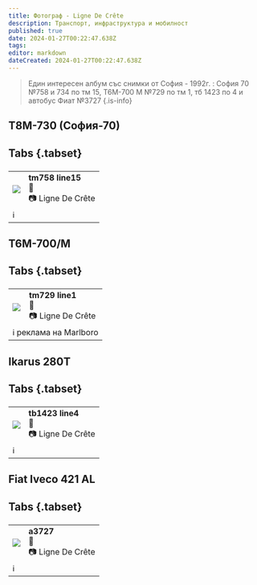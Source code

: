 ```yaml
---
title: Фотограф - Ligne De Crête
description: Транспорт, инфраструктура и мобилност
published: true
date: 2024-01-27T00:22:47.638Z
tags: 
editor: markdown
dateCreated: 2024-01-27T00:22:47.638Z
---
```


> Един интересен албум със снимки от София - 1992г. : София 70 №758 и 734 по тм 15, Т6М-700 М №729 по тм 1, тб 1423 по 4 и автобус Фиат №3727
{.is-info}

## Т8М-730 (София-70)
## Tabs {.tabset}
### 

<!--следващ пост--> 
<div class="table-responsive"><table style="width:100%"><tr>
<td><img src="http://46.10.181.183:1518/trinmo/gallery/ligne-de-crete/tm758%20line15.jpg"></td>
<td><b><b>tm758 line15 </b></b><br>📌 <br> 📷 Ligne De Crête</td></tr>
  <td colspan=2 >ℹ️ </td></table></div>

## Т6М-700/M
## Tabs {.tabset}
### 

<!--следващ пост--> 
<div class="table-responsive"><table style="width:100%"><tr>
<td><img src="http://46.10.181.183:1518/trinmo/gallery/ligne-de-crete/tm729%20line1%20marlboro.jpg"></td>
<td><b><b>tm729 line1 </b></b><br>📌 <br> 📷 Ligne De Crête</td></tr>
  <td colspan=2 >ℹ️ реклама на Marlboro</td></table></div>
  
## Ikarus 280T
## Tabs {.tabset}
### 

<!--следващ пост--> 
<div class="table-responsive"><table style="width:100%"><tr>
<td><img src="http://46.10.181.183:1518/trinmo/gallery/ligne-de-crete/tb1423%20line4.jpg"></td>
<td><b><b>tb1423 line4</b></b><br>📌 <br> 📷 Ligne De Crête</td></tr>
  <td colspan=2 >ℹ️ </td></table></div>
  

## Fiat Iveco 421 AL
## Tabs {.tabset}
### 

<!--следващ пост--> 
<div class="table-responsive"><table style="width:100%"><tr>
<td><img src="http://46.10.181.183:1518/trinmo/gallery/ligne-de-crete/a3727.jpg"></td>
<td><b><b>a3727</b></b><br>📌 <br> 📷 Ligne De Crête</td></tr>
  <td colspan=2 >ℹ️ </td></table></div>
  
  
